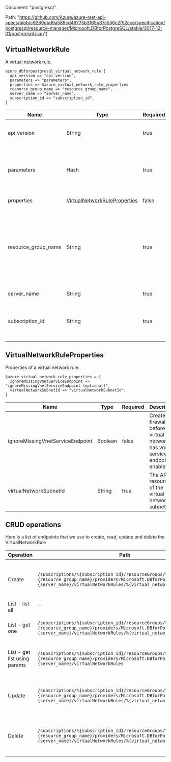 Document: "postgresql"


Path: "https://github.com/Azure/azure-rest-api-specs/blob/c9269dbd9a589cd49775b3f65b87c556c2f52cce/specification/postgresql/resource-manager/Microsoft.DBforPostgreSQL/stable/2017-12-01/postgresql.json")

## VirtualNetworkRule

A virtual network rule.

```puppet
azure_dbforpostgresql_virtual_network_rule {
  api_version => "api_version",
  parameters => "parameters",
  properties => $azure_virtual_network_rule_properties
  resource_group_name => "resource_group_name",
  server_name => "server_name",
  subscription_id => "subscription_id",
}
```

| Name        | Type           | Required       | Description       |
| ------------- | ------------- | ------------- | ------------- |
|api_version | String | true | The API version to use for the request. |
|parameters | Hash | true | The requested virtual Network Rule Resource state. |
|properties | [VirtualNetworkRuleProperties](#virtualnetworkruleproperties) | false | Resource properties. |
|resource_group_name | String | true | The name of the resource group that contains the resource. You can obtain this value from the Azure Resource Manager API or the portal. |
|server_name | String | true | The name of the server. |
|subscription_id | String | true | The subscription ID that identifies an Azure subscription. |
        
## VirtualNetworkRuleProperties

Properties of a virtual network rule.

```puppet
$azure_virtual_network_rule_properties = {
  ignoreMissingVnetServiceEndpoint => "ignoreMissingVnetServiceEndpoint (optional)",
  virtualNetworkSubnetId => "virtualNetworkSubnetId",
}
```

| Name        | Type           | Required       | Description       |
| ------------- | ------------- | ------------- | ------------- |
|ignoreMissingVnetServiceEndpoint | Boolean | false | Create firewall rule before the virtual network has vnet service endpoint enabled. |
|virtualNetworkSubnetId | String | true | The ARM resource id of the virtual network subnet. |



## CRUD operations

Here is a list of endpoints that we use to create, read, update and delete the VirtualNetworkRule

| Operation | Path | Verb | Description | OperationID |
| ------------- | ------------- | ------------- | ------------- | ------------- |
|Create|`/subscriptions/%{subscription_id}/resourceGroups/%{resource_group_name}/providers/Microsoft.DBforPostgreSQL/servers/%{server_name}/virtualNetworkRules/%{virtual_network_rule_name}`|Put|Creates or updates an existing virtual network rule.|VirtualNetworkRules_CreateOrUpdate|
|List - list all|``||||
|List - get one|`/subscriptions/%{subscription_id}/resourceGroups/%{resource_group_name}/providers/Microsoft.DBforPostgreSQL/servers/%{server_name}/virtualNetworkRules/%{virtual_network_rule_name}`|Get|Gets a virtual network rule.|VirtualNetworkRules_Get|
|List - get list using params|`/subscriptions/%{subscription_id}/resourceGroups/%{resource_group_name}/providers/Microsoft.DBforPostgreSQL/servers/%{server_name}/virtualNetworkRules`|Get|Gets a list of virtual network rules in a server.|VirtualNetworkRules_ListByServer|
|Update|`/subscriptions/%{subscription_id}/resourceGroups/%{resource_group_name}/providers/Microsoft.DBforPostgreSQL/servers/%{server_name}/virtualNetworkRules/%{virtual_network_rule_name}`|Put|Creates or updates an existing virtual network rule.|VirtualNetworkRules_CreateOrUpdate|
|Delete|`/subscriptions/%{subscription_id}/resourceGroups/%{resource_group_name}/providers/Microsoft.DBforPostgreSQL/servers/%{server_name}/virtualNetworkRules/%{virtual_network_rule_name}`|Delete|Deletes the virtual network rule with the given name.|VirtualNetworkRules_Delete|

